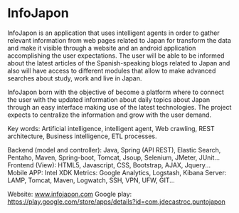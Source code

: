 # InfoJapon #

InfoJapon is an application that uses intelligent agents in order to gather relevant information from web pages related to Japan for transform the data and make it visible through a website and an android application accomplishing the user expectations. The user will be able to be informed about the latest articles of the Spanish-speaking blogs related to Japan and also will have access to different modules that allow to make advanced searches about study, work and live in Japan.

InfoJapon born with the objective of become a platform where to connect the user with the updated information about daily topics about Japan through an easy interface making use of the latest technologies. The project expects to centralize the information and grow with the user demand.

Key words: Artificial intelligence, intelligent agent, Web crawling, REST architecture, Business intelligence, ETL processes.

Backend (model and controller): Java, Spring (API REST), Elastic Search, Pentaho, Maven, Spring-boot, Tomcat, Jsoup, Selenium, JMeter, JUnit...
Frontend (View): HTML5, Javascript, CSS, Bootstrap, AJAX, Jquery...
Mobile APP: Intel XDK
Metrics: Google Analytics, Logstash, Kibana
Server: LAMP, Tomcat, Maven, Logwatch, SSH, VPN, UFW, GIT...

Website: www.infojapon.com
Google play: https://play.google.com/store/apps/details?id=com.jdecastroc.puntojapon